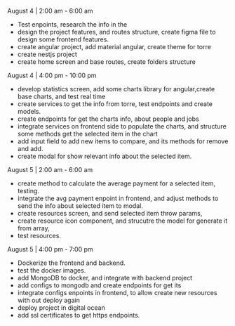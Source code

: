 August 4 | 2:00 am - 6:00 am
- Test enpoints, research the info in the
- design the project features, and routes structure, create figma file to design some frontend features.
- create angular project, add material angular, create theme for torre
- create nestjs project
- create home screen and base routes, create folders structure

August 4 | 4:00 pm - 10:00 pm
- develop statistics screen, add some charts library for angular,create base charts, and test real time
- create services to get the info from torre, test endpoints and create models.
- create endpoints for get the charts info, about people and jobs
- integrate services on frontend side to populate the charts, and structure some methods get the selected item in the chart 
- add input field to add new items to compare, and its methods for remove and add. 
- create modal for show relevant info about the selected item.

August 5 | 2:00 am - 6:00 am

- create method to calculate the average payment for a selected item, testing.
-  integrate the avg payment enpoint in frontend, and adjust methods to send the info about selected item to modal. 
- create resources screen, and send selected item throw params, 
- create resource icon component, and strucutre the model for generate it from array, 
- test resources.

August 5 | 4:00 pm - 7:00 pm

- Dockerize the frontend and backend.
- test the docker images. 
- add MongoDB to docker, and integrate with backend project 
- add configs to mongodb and create endpoints for get its
- integrate configs enpoints in frontend, to allow create new resources with out deploy again 
- deploy project in digital ocean
- add ssl certificates to get https endpoints.